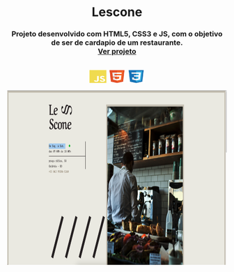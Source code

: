 <div>
  <h1 align="center">Lescone</h1>
</div>
  <h3 align="center">Projeto desenvolvido com HTML5, CSS3 e JS, com o objetivo de ser de cardapio de um restaurante.   <br/>     <a href="https://guih58.github.io/lescone/">Ver projeto</a></h3>
<div align="center" valign="top"><br>
  <img align="center" alt="Js" height="30" width="40" src="https://raw.githubusercontent.com/devicons/devicon/master/icons/javascript/javascript-plain.svg">
  <img align="center" alt="HTML" height="30" width="40" src="https://raw.githubusercontent.com/devicons/devicon/master/icons/html5/html5-original.svg">
  <img align="center" alt="CSS" height="30" width="40" src="https://raw.githubusercontent.com/devicons/devicon/master/icons/css3/css3-original.svg">
</div><br>


<div align="center">
    <img align="center" height="400em" src="https://github.com/guih58/lescone/blob/master/img/img.png?raw=true"/>
</div>


